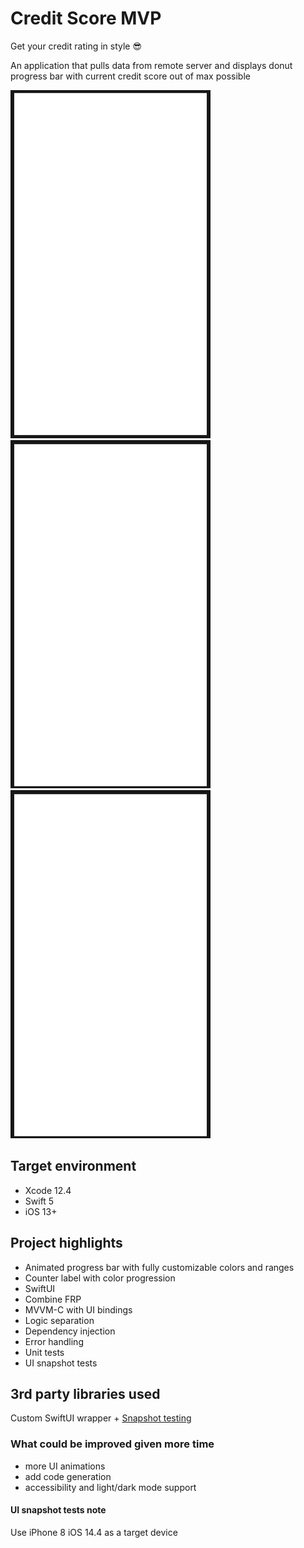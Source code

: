 # Credit Score MVP
Get your credit rating in style 😎

An application that pulls data from remote server and displays donut progress bar with current credit score out of max possible

![original behaviour gif](orig.gif) ![error handling gif](error.gif) ![low score gif](low.gif)

## Target environment
- Xcode 12.4
- Swift 5
- iOS 13+

## Project highlights
- Animated progress bar with fully customizable colors and ranges
- Counter label with color progression
- SwiftUI
- Combine FRP
- MVVM-C with UI bindings
- Logic separation
- Dependency injection
- Error handling
- Unit tests
- UI snapshot tests

## 3rd party libraries used
Custom SwiftUI wrapper + [Snapshot testing](https://github.com/pointfreeco/swift-snapshot-testing)

### What could be improved given more time
- more UI animations
- add code generation
- accessibility and light/dark mode support

#### UI snapshot tests note
Use iPhone 8 iOS 14.4 as a target device
